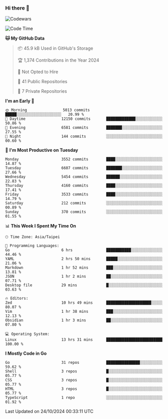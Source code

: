 ### Hi there 👋

![Codewars](https://www.codewars.com/users/omegaatt36/badges/small)

<!--START_SECTION:waka-->
![Code Time](http://img.shields.io/badge/Code%20Time-2%2C866%20hrs%2033%20mins-blue)

**🐱 My GitHub Data** 

> 📦 45.9 kB Used in GitHub's Storage 
 > 
> 🏆 1,374 Contributions in the Year 2024
 > 
> 🚫 Not Opted to Hire
 > 
> 📜 41 Public Repositories 
 > 
> 🔑 7 Private Repositories 
 > 
**I'm an Early 🐤** 

```text
🌞 Morning                5013 commits        █████░░░░░░░░░░░░░░░░░░░░   20.99 % 
🌆 Daytime                12150 commits       █████████████░░░░░░░░░░░░   50.86 % 
🌃 Evening                6581 commits        ███████░░░░░░░░░░░░░░░░░░   27.55 % 
🌙 Night                  144 commits         ░░░░░░░░░░░░░░░░░░░░░░░░░   00.60 % 
```
📅 **I'm Most Productive on Tuesday** 

```text
Monday                   3552 commits        ████░░░░░░░░░░░░░░░░░░░░░   14.87 % 
Tuesday                  6607 commits        ███████░░░░░░░░░░░░░░░░░░   27.66 % 
Wednesday                5454 commits        ██████░░░░░░░░░░░░░░░░░░░   22.83 % 
Thursday                 4160 commits        ████░░░░░░░░░░░░░░░░░░░░░   17.41 % 
Friday                   3533 commits        ████░░░░░░░░░░░░░░░░░░░░░   14.79 % 
Saturday                 212 commits         ░░░░░░░░░░░░░░░░░░░░░░░░░   00.89 % 
Sunday                   370 commits         ░░░░░░░░░░░░░░░░░░░░░░░░░   01.55 % 
```


📊 **This Week I Spent My Time On** 

```text
🕑︎ Time Zone: Asia/Taipei

💬 Programming Languages: 
Go                       6 hrs               ███████████░░░░░░░░░░░░░░   44.46 % 
YAML                     2 hrs 50 mins       █████░░░░░░░░░░░░░░░░░░░░   21.06 % 
Markdown                 1 hr 52 mins        ███░░░░░░░░░░░░░░░░░░░░░░   13.81 % 
JSON                     1 hr 2 mins         ██░░░░░░░░░░░░░░░░░░░░░░░   07.71 % 
Desktop file             29 mins             █░░░░░░░░░░░░░░░░░░░░░░░░   03.63 % 

🔥 Editors: 
Zed                      10 hrs 49 mins      ████████████████████░░░░░   80.07 % 
Vim                      1 hr 38 mins        ███░░░░░░░░░░░░░░░░░░░░░░   12.13 % 
Obsidian                 1 hr 3 mins         ██░░░░░░░░░░░░░░░░░░░░░░░   07.80 % 

💻 Operating System: 
Linux                    13 hrs 31 mins      █████████████████████████   100.00 % 
```

**I Mostly Code in Go** 

```text
Go                       31 repos            ███████████████░░░░░░░░░░   59.62 % 
Shell                    3 repos             █░░░░░░░░░░░░░░░░░░░░░░░░   05.77 % 
CSS                      3 repos             █░░░░░░░░░░░░░░░░░░░░░░░░   05.77 % 
HTML                     3 repos             █░░░░░░░░░░░░░░░░░░░░░░░░   05.77 % 
TypeScript               1 repo              ░░░░░░░░░░░░░░░░░░░░░░░░░   01.92 % 
```




 Last Updated on 24/10/2024 00:33:11 UTC
<!--END_SECTION:waka-->

<!--
**omegaatt36/omegaatt36** is a ✨ _special_ ✨ repository because its `README.md` (this file) appears on your GitHub profile.

Here are some ideas to get you started:

- 🔭 I’m currently working on ...
- 🌱 I’m currently learning ...
- 👯 I’m looking to collaborate on ...
- 🤔 I’m looking for help with ...
- 💬 Ask me about ...
- 📫 How to reach me: ...
- 😄 Pronouns: ...
- ⚡ Fun fact: ...
-->
